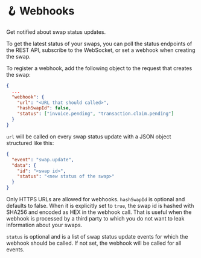 # 🪝 Webhooks

Get notified about swap status updates.

To get the latest status of your swaps, you can poll the status endpoints of the
REST API, subscribe to the WebSocket, or set a webhook when creating the swap.

To register a webhook, add the following object to the request that creates the
swap:

```json
{
  ...
  "webhook": {
    "url": "<URL that should called>",
    "hashSwapId": false,
    "status": ["invoice.pending", "transaction.claim.pending"]
  }
}
```

`url` will be called on every swap status update with a JSON object structured
like this:

```json
{
  "event": "swap.update",
  "data": {
    "id": "<swap id>",
    "status": "<new status of the swap>"
  }
}
```

Only HTTPS URLs are allowed for webhooks. `hashSwapId` is optional and defaults
to false. When it is explicitly set to `true`, the swap id is hashed with SHA256
and encoded as HEX in the webhook call. That is useful when the webhook is
processed by a third party to which you do not want to leak information about
your swaps.

`status` is optional and is a list of swap status update events for which the
webhook should be called. If not set, the webhook will be called for all events.
